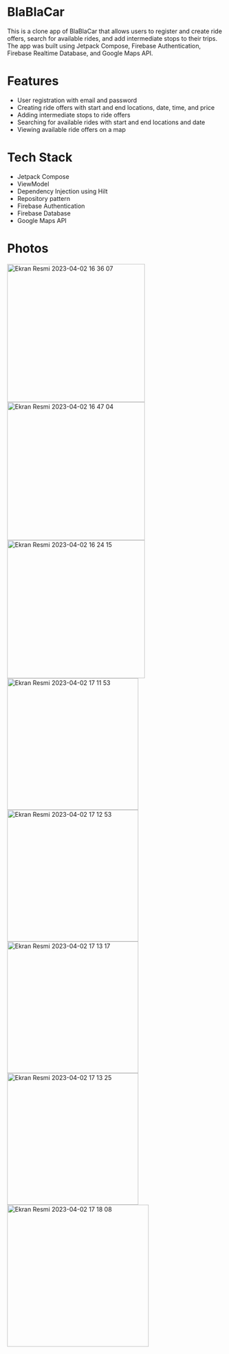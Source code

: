 # BlaBlaCar
This is a clone app of BlaBlaCar that allows users to register and create ride offers, search for available rides, and add intermediate stops to their trips. The app was built using Jetpack Compose, Firebase Authentication, Firebase Realtime Database, and Google Maps API.

# Features
* User registration with email and password
* Creating ride offers with start and end locations, date, time, and price
* Adding intermediate stops to ride offers
* Searching for available rides with start and end locations and date
* Viewing available ride offers on a map
# Tech Stack
* Jetpack Compose
* ViewModel
* Dependency Injection using Hilt
* Repository pattern
* Firebase Authentication
* Firebase Database
* Google Maps API

# Photos

<img width="320" alt="Ekran Resmi 2023-04-02 16 36 07" src="https://user-images.githubusercontent.com/41927152/229378168-fc278aa2-1ea5-4ba6-b018-85091bb6a3e0.png"><img width="320" alt="Ekran Resmi 2023-04-02 16 47 04" src="https://user-images.githubusercontent.com/41927152/229378190-f11429b9-af18-4587-8f6a-23fd5bfde84e.png">
<img width="320" alt="Ekran Resmi 2023-04-02 16 24 15" src="https://user-images.githubusercontent.com/41927152/229378195-0ff6ea1f-dc2d-4b6c-bce5-13091c29c51f.png">
<img width="305" alt="Ekran Resmi 2023-04-02 17 11 53" src="https://user-images.githubusercontent.com/41927152/229379257-cb1d7480-c061-4040-b915-c453b4524aa0.png"> <img width="305" alt="Ekran Resmi 2023-04-02 17 12 53" src="https://user-images.githubusercontent.com/41927152/229379287-dd7578e1-1663-4b78-838b-0f871057c262.png"> <img width="305" alt="Ekran Resmi 2023-04-02 17 13 17" src="https://user-images.githubusercontent.com/41927152/229379365-8e1796c1-e428-4abc-84e3-aeac578561fc.png"> <img width="305" alt="Ekran Resmi 2023-04-02 17 13 25" src="https://user-images.githubusercontent.com/41927152/229379370-5ce1eb3e-adac-4cc9-9b24-e460d148ad02.png">
<img width="329" alt="Ekran Resmi 2023-04-02 17 18 08" src="https://user-images.githubusercontent.com/41927152/229379509-64d4240d-8c0c-4d91-9bfc-73786ddb4d79.png">

